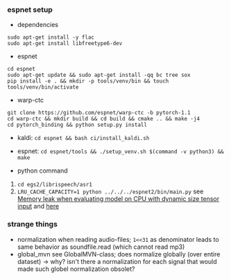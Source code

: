 ### espnet setup
* dependencies
```shell script
sudo apt-get install -y flac
sudo apt-get install libfreetype6-dev
```
* espnet
```shell script
cd espnet
sudo apt-get update && sudo apt-get install -qq bc tree sox
pip install -e . && mkdir -p tools/venv/bin && touch tools/venv/bin/activate
```
* warp-ctc
```shell script
git clone https://github.com/espnet/warp-ctc -b pytorch-1.1
cd warp-ctc && mkdir build && cd build && cmake .. && make -j4
cd pytorch_binding && python setup.py install
```
* kaldi: `cd espnet && bash ci/install_kaldi.sh`
* espnet: `cd espnet/tools && ./setup_venv.sh $(command -v python3) && make`


* python command
1. `cd egs2/librispeech/asr1`
2. `LRU_CACHE_CAPACITY=1 python ../../../espnet2/bin/main.py` see [Memory leak when evaluating model on CPU with dynamic size tensor input](https://github.com/pytorch/pytorch/issues/29893) and [here](https://raberrytv.wordpress.com/2020/03/25/pytorch-free-your-memory/)

    
### strange things
* normalization when reading audio-files; `1<<31` as denominator leads to same behavior as soundfile.read (which cannot read mp3)
* global_mvn see GlobalMVN-class; does normalize globally (over entire dataset) -> why? isn't there a normalization for each signal that would made such globel normalization obsolet?